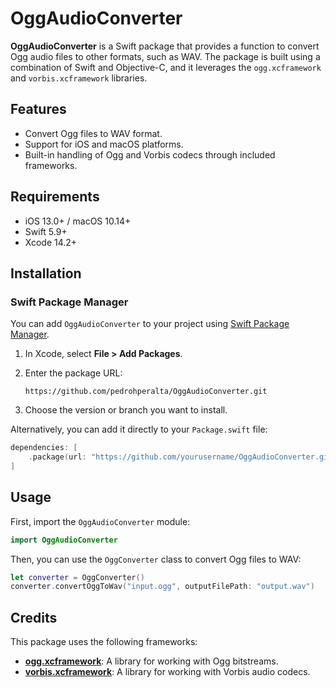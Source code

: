 
# OggAudioConverter

**OggAudioConverter** is a Swift package that provides a function to convert Ogg audio files to other formats, such as WAV. The package is built using a combination of Swift and Objective-C, and it leverages the `ogg.xcframework` and `vorbis.xcframework` libraries.

## Features

- Convert Ogg files to WAV format.
- Support for iOS and macOS platforms.
- Built-in handling of Ogg and Vorbis codecs through included frameworks.

## Requirements

- iOS 13.0+ / macOS 10.14+
- Swift 5.9+
- Xcode 14.2+

## Installation

### Swift Package Manager

You can add `OggAudioConverter` to your project using [Swift Package Manager](https://swift.org/package-manager/).

1. In Xcode, select **File > Add Packages**.
2. Enter the package URL:

   ```
   https://github.com/pedrohperalta/OggAudioConverter.git
   ```

3. Choose the version or branch you want to install.

Alternatively, you can add it directly to your `Package.swift` file:

```swift
dependencies: [
    .package(url: "https://github.com/yourusername/OggAudioConverter.git", from: "0.1.0")
]
```

## Usage

First, import the `OggAudioConverter` module:

```swift
import OggAudioConverter
```

Then, you can use the `OggConverter` class to convert Ogg files to WAV:

```swift
let converter = OggConverter()
converter.convertOggToWav("input.ogg", outputFilePath: "output.wav")
```

## Credits

This package uses the following frameworks:

- **[ogg.xcframework](https://github.com/xiph/ogg)**: A library for working with Ogg bitstreams.
- **[vorbis.xcframework](https://github.com/xiph/vorbis)**: A library for working with Vorbis audio codecs.
